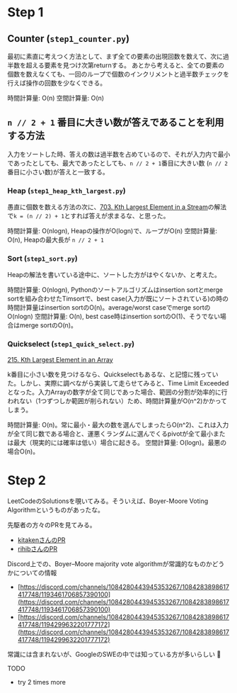 # Step 1

## Counter (`step1_counter.py`)

最初に素直に考えつく方法として、まず全ての要素の出現回数を数えて、次に過半数を超える要素を見つけ次第returnする。
あとから考えると、全ての要素の個数を数えなくても、一回のループで個数のインクリメントと過半数チェックを行えば操作の回数を少なくできる。

時間計算量: O(n)
空間計算量: O(n)

## `n // 2 + 1` 番目に大きい数が答えであることを利用する方法

入力をソートした時、答えの数は過半数を占めているので、それが入力内で最小であったとしても、最大であったとしても、`n // 2 + 1`番目に大きい数 (`n // 2`番目に小さい数)が答えと一致する。

### Heap (`step1_heap_kth_largest.py`)

愚直に個数を数える方法の次に、[703. Kth Largest Element in a Stream](https://leetcode.com/problems/kth-largest-element-in-a-stream/description/)の解法で`k = (n // 2) + 1`とすれば答えが求まるな、と思った。

時間計算量: O(nlogn), Heapの操作がO(logn)で、ループがO(n)
空間計算量: O(n), Heapの最大長が `n // 2 + 1`

### Sort (`step1_sort.py`)

Heapの解法を書いている途中に、ソートした方がはやくないか、と考えた。

時間計算量: O(nlogn), Pythonのソートアルゴリズムはinsertion sortとmerge sortを組み合わせたTimsortで、best case(入力が既にソートされている)の時の時間計算量はinsertion sortのO(n)。average/worst caseでmerge sortのO(nlogn)
空間計算量: O(n), best case時はinsertion sortのO(1)、そうでない場合はmerge sortのO(n)。

### Quickselect (`step1_quick_select.py`)

[215. Kth Largest Element in an Array](https://leetcode.com/problems/kth-largest-element-in-an-array/description/)

k番目に小さい数を見つけるなら、Quickselectもあるな、と記憶に残っていた。しかし、実際に調べながら実装して走らせてみると、Time Limit Exceededとなった。入力Arrayの数字が全て同じであった場合、範囲の分割が効率的に行われない（1つずつしか範囲が削られない）ため、時間計算量がO(n^2)かかってしまう。

時間計算量: O(n)。常に最小・最大の数を選んでしまったらO(n^2)、これは入力が全て同じ数である場合と、運悪くランダムに選んでくるpivotが全て最小または最大（現実的には確率は低い）場合に起きる。
空間計算量: O(logn)。最悪の場合O(n)。

# Step 2

LeetCodeのSolutionsを覗いてみる。そういえば、Boyer-Moore Voting Algorithmというものがあったな。

先駆者の方々のPRを見てみる。

- [kitakenさんのPR](https://github.com/Kitaken0107/GrindEasy/pull/19)
- [rihibさんのPR](https://github.com/rihib/leetcode/pull/37)

Discord上での、Boyer–Moore majority vote algorithmが常識的なものかどうかについての情報

- [https://discord.com/channels/1084280443945353267/1084283898617417748/1193461706857390100](https://discord.com/channels/1084280443945353267/1084283898617417748/1193461706857390100)
- [https://discord.com/channels/1084280443945353267/1084283898617417748/1194299632201777172](https://discord.com/channels/1084280443945353267/1084283898617417748/1194299632201777172)

常識には含まれないが、GoogleのSWEの中では知っている方が多いらしい :eyes:

TODO
- try 2 times more
